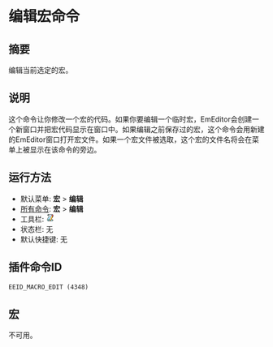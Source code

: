 # 编辑宏命令

## 摘要

编辑当前选定的宏。

## 说明

这个命令让你修改一个宏的代码。如果你要编辑一个临时宏，EmEditor会创建一个新窗口并把宏代码显示在窗口中。如果编辑之前保存过的宏，这个命令会用新建的EmEditor窗口打开宏文件。如果一个宏文件被选取，这个宏的文件名将会在菜单上被显示在该命令的旁边。

## 运行方法

- 默认菜单: **宏** \> **编辑**
- [所有命令](../tools/all_commands): **宏**
\> **编辑**
- 工具栏: ![](../../images/macroedit.png)
- 状态栏: 无
- 默认快捷键: 无

## 插件命令ID

```
EEID_MACRO_EDIT (4348)
```

## 宏

不可用。
